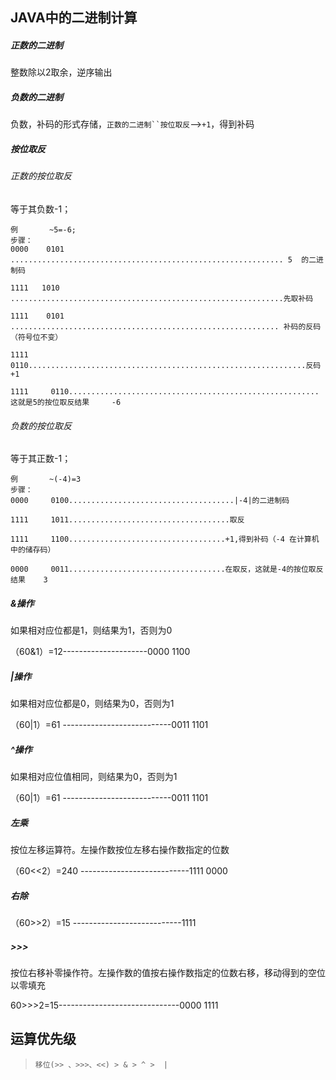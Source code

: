## JAVA中的二进制计算

##### 正数的二进制

整数除以2取余，逆序输出

##### 负数的二进制

负数，补码的形式存储，`正数的二进制``按位取反`—>`+1`，得到补码

##### 按位取反

###### 正数的按位取反

等于其负数-1；

```
例       ~5=-6;
步骤：
0000    0101 ............................................................. 5  的二进制码

1111   1010  .............................................................先取补码

1111    0101 ............................................................ 补码的反码（符号位不变）

1111    0110..............................................................反码+1

1111     0110........................................................这就是5的按位取反结果     -6
```



###### 负数的按位取反

等于其正数-1；

```
例       ~(-4)=3
步骤：
0000     0100.....................................|-4|的二进制码

1111     1011....................................取反

1111     1100...................................+1,得到补码（-4 在计算机中的储存码）

0000     0011...................................在取反，这就是-4的按位取反结果    3
```

##### &操作

如果相对应位都是1，则结果为1，否则为0

（60&1）=12---------------------0000 1100

##### |操作

如果相对应位都是0，则结果为0，否则为1

（60|1）=61 ---------------------------0011 1101

##### ^操作

如果相对应位值相同，则结果为0，否则为1

（60|1）=61 ---------------------------0011 1101

##### 左乘

按位左移运算符。左操作数按位左移右操作数指定的位数

（60<<2）=240 ---------------------------1111  0000

##### 右除

（60>>2）=15 ---------------------------1111

#####  >>>

按位右移补零操作符。左操作数的值按右操作数指定的位数右移，移动得到的空位以零填充

60>>>2=15------------------------------0000    1111

## 运算优先级

> ```
> 移位(>> 、>>>、<<) > & > ^ >  |
> ```

